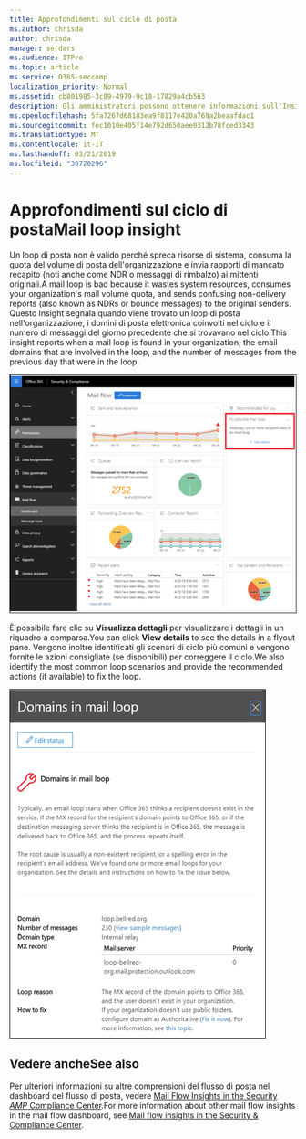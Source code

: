 ```yaml
---
title: Approfondimenti sul ciclo di posta
ms.author: chrisda
author: chrisda
manager: serdars
ms.audience: ITPro
ms.topic: article
ms.service: O365-seccomp
localization_priority: Normal
ms.assetid: cb801985-3c89-4979-9c18-17829a4cb563
description: Gli amministratori possono ottenere informazioni sull'Insight del loop di posta nel dashboard del flusso di posta nel centro conformità di Office 365 Security &.
ms.openlocfilehash: 5fa7267d68183ea9f8117e420a769a2beaafdac1
ms.sourcegitcommit: fec1010e405f14e792d650aee0312b78fced3343
ms.translationtype: MT
ms.contentlocale: it-IT
ms.lasthandoff: 03/21/2019
ms.locfileid: "30720296"
---
```

# <a name="mail-loop-insight"></a><span data-ttu-id="0d1dd-103">Approfondimenti sul ciclo di posta</span><span class="sxs-lookup"><span data-stu-id="0d1dd-103">Mail loop insight</span></span>

<span data-ttu-id="0d1dd-104">Un loop di posta non è valido perché spreca risorse di sistema, consuma la quota del volume di posta dell'organizzazione e invia rapporti di mancato recapito (noti anche come NDR o messaggi di rimbalzo) ai mittenti originali.</span><span class="sxs-lookup"><span data-stu-id="0d1dd-104">A mail loop is bad because it wastes system resources, consumes your organization's mail volume quota, and sends confusing non-delivery reports (also known as NDRs or bounce messages) to the original senders.</span></span> <span data-ttu-id="0d1dd-105">Questo Insight segnala quando viene trovato un loop di posta nell'organizzazione, i domini di posta elettronica coinvolti nel ciclo e il numero di messaggi del giorno precedente che si trovavano nel ciclo.</span><span class="sxs-lookup"><span data-stu-id="0d1dd-105">This insight reports when a mail loop is found in your organization, the email domains that are involved in the loop, and the number of messages from the previous day that were in the loop.</span></span>

![Un Insight del loop di posta elettronica nel dashboard del flusso di posta nel centro conformità di Office 365 Security &](media/c3f707cb-4c89-4e88-989c-81ce1d1d6b99.png)

<span data-ttu-id="0d1dd-107">È possibile fare clic su **Visualizza dettagli** per visualizzare i dettagli in un riquadro a comparsa.</span><span class="sxs-lookup"><span data-stu-id="0d1dd-107">You can click **View details** to see the details in a flyout pane.</span></span> <span data-ttu-id="0d1dd-108">Vengono inoltre identificati gli scenari di ciclo più comuni e vengono fornite le azioni consigliate (se disponibili) per correggere il ciclo.</span><span class="sxs-lookup"><span data-stu-id="0d1dd-108">We also identify the most common loop scenarios and provide the recommended actions (if available) to fix the loop.</span></span>

![Riquadro a comparsa dopo aver fatto clic su Visualizza dettagli in una panoramica del flusso di posta in uscita](media/f7e21300-c62f-41ec-853f-4a2775cd8aa7.png)

## <a name="see-also"></a><span data-ttu-id="0d1dd-110">Vedere anche</span><span class="sxs-lookup"><span data-stu-id="0d1dd-110">See also</span></span>

<span data-ttu-id="0d1dd-111">Per ulteriori informazioni su altre comprensioni del flusso di posta nel dashboard del flusso di posta, vedere [Mail Flow Insights in the Security _AMP_ Compliance Center](mail-flow-insights.md).</span><span class="sxs-lookup"><span data-stu-id="0d1dd-111">For more information about other mail flow insights in the mail flow dashboard, see [Mail flow insights in the Security & Compliance Center](mail-flow-insights.md).</span></span>
